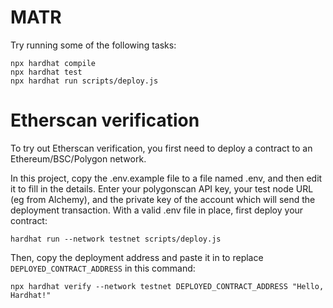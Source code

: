 # MATR
Try running some of the following tasks:

```shell
npx hardhat compile
npx hardhat test
npx hardhat run scripts/deploy.js
```

# Etherscan verification

To try out Etherscan verification, you first need to deploy a contract to an Ethereum/BSC/Polygon network.

In this project, copy the .env.example file to a file named .env, and then edit it to fill in the details. Enter your polygonscan API key, your test node URL (eg from Alchemy), and the private key of the account which will send the deployment transaction. With a valid .env file in place, first deploy your contract:

```shell
hardhat run --network testnet scripts/deploy.js
```

Then, copy the deployment address and paste it in to replace `DEPLOYED_CONTRACT_ADDRESS` in this command:

```shell
npx hardhat verify --network testnet DEPLOYED_CONTRACT_ADDRESS "Hello, Hardhat!"
```